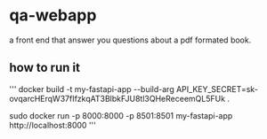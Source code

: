 # qa-webapp
a front end that answer you questions about a pdf formated book. 

## how to run it
'''
docker build -t my-fastapi-app --build-arg API_KEY_SECRET=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 .

sudo docker run -p 8000:8000 -p 8501:8501 my-fastapi-app
http://localhost:8000
'''
